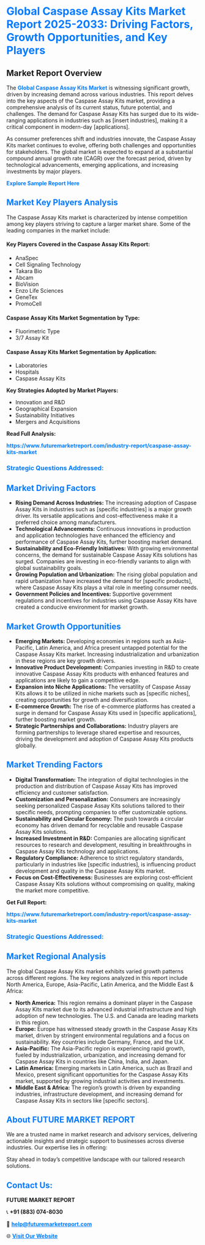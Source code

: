 <h1 style="color: #007BFF;">Global Caspase Assay Kits Market Report 2025-2033: Driving Factors, Growth Opportunities, and Key Players</h1>

<section id="overview">
<h2>Market Report Overview</h2>
<p>The <a href="https://www.futuremarketreport.com/industry-report/caspase-assay-kits-market" style="color: #007BFF; text-decoration: none;"><strong>Global Caspase Assay Kits Market</strong></a> is witnessing significant growth, driven by increasing demand across various industries. This report delves into the key aspects of the Caspase Assay Kits market, providing a comprehensive analysis of its current status, future potential, and challenges. The demand for Caspase Assay Kits has surged due to its wide-ranging applications in industries such as [insert industries], making it a critical component in modern-day [applications].</p>
<p>As consumer preferences shift and industries innovate, the Caspase Assay Kits market continues to evolve, offering both challenges and opportunities for stakeholders. The global market is expected to expand at a substantial compound annual growth rate (CAGR) over the forecast period, driven by technological advancements, emerging applications, and increasing investments by major players.</p>
</section>

<section id="overview">
<p><a href="https://www.futuremarketreport.com/request-sample/reportId=127219" style="color: #007BFF; text-decoration: none;"><strong>Explore Sample Report Here</strong></a></p>
</section>

<section id="key-players">
<h2 style="color: #007BFF;">Market Key Players Analysis</h2>
<p>The Caspase Assay Kits market is characterized by intense competition among key players striving to capture a larger market share. Some of the leading companies in the market include:</p>
<h4>Key Players Covered in the Caspase Assay Kits Report:</h4>
<ul><li>AnaSpec</li><li>Cell Signaling Technology</li><li>Takara Bio</li><li>Abcam</li><li>BioVision</li><li>Enzo Life Sciences</li><li>GeneTex</li><li>PromoCell</li></ul>
<h4>Caspase Assay Kits Market Segmentation by Type:</h4>
<ul><li>Fluorimetric Type</li><li>3/7 Assay Kit</li></ul>

<h4>Caspase Assay Kits Market Segmentation by Application:</h4>
<ul><li>Laboratories</li><li>Hospitals</li><li>Caspase Assay Kits</li></ul>
<p><strong>Key Strategies Adopted by Market Players:</strong></p>
<ul>
<li>Innovation and R&D</li>
<li>Geographical Expansion</li>
<li>Sustainability Initiatives</li>
<li>Mergers and Acquisitions</li>
</ul>
</section>

<section>
<p><strong>Read Full Analysis: </strong></p><a href="https://www.futuremarketreport.com/industry-report/caspase-assay-kits-market" style="color: #007BFF; text-decoration: none;"><strong>https://www.futuremarketreport.com/industry-report/caspase-assay-kits-market</strong></a>
<h3 style="color: #007BFF;">Strategic Questions Addressed:</h3>
</section>

<section id="driving-factors">
<h2 style="color: #007BFF;">Market Driving Factors</h2>
<ul>
<li><strong>Rising Demand Across Industries:</strong> The increasing adoption of Caspase Assay Kits in industries such as [specific industries] is a major growth driver. Its versatile applications and cost-effectiveness make it a preferred choice among manufacturers.</li>
<li><strong>Technological Advancements:</strong> Continuous innovations in production and application technologies have enhanced the efficiency and performance of Caspase Assay Kits, further boosting market demand.</li>
<li><strong>Sustainability and Eco-Friendly Initiatives:</strong> With growing environmental concerns, the demand for sustainable Caspase Assay Kits solutions has surged. Companies are investing in eco-friendly variants to align with global sustainability goals.</li>
<li><strong>Growing Population and Urbanization:</strong> The rising global population and rapid urbanization have increased the demand for [specific products], where Caspase Assay Kits plays a vital role in meeting consumer needs.</li>
<li><strong>Government Policies and Incentives:</strong> Supportive government regulations and incentives for industries using Caspase Assay Kits have created a conducive environment for market growth.</li>
</ul>
</section>

<section id="growth-opportunities">
<h2 style="color: #007BFF;">Market Growth Opportunities</h2>
<ul>
<li><strong>Emerging Markets:</strong> Developing economies in regions such as Asia-Pacific, Latin America, and Africa present untapped potential for the Caspase Assay Kits market. Increasing industrialization and urbanization in these regions are key growth drivers.</li>
<li><strong>Innovative Product Development:</strong> Companies investing in R&D to create innovative Caspase Assay Kits products with enhanced features and applications are likely to gain a competitive edge.</li>
<li><strong>Expansion into Niche Applications:</strong> The versatility of Caspase Assay Kits allows it to be utilized in niche markets such as [specific niches], creating opportunities for growth and diversification.</li>
<li><strong>E-commerce Growth:</strong> The rise of e-commerce platforms has created a surge in demand for Caspase Assay Kits used in [specific applications], further boosting market growth.</li>
<li><strong>Strategic Partnerships and Collaborations:</strong> Industry players are forming partnerships to leverage shared expertise and resources, driving the development and adoption of Caspase Assay Kits products globally.</li>
</ul>
</section>

<section id="trending-factors">
<h2 style="color: #007BFF;">Market Trending Factors</h2>
<ul>
<li><strong>Digital Transformation:</strong> The integration of digital technologies in the production and distribution of Caspase Assay Kits has improved efficiency and customer satisfaction.</li>
<li><strong>Customization and Personalization:</strong> Consumers are increasingly seeking personalized Caspase Assay Kits solutions tailored to their specific needs, prompting companies to offer customizable options.</li>
<li><strong>Sustainability and Circular Economy:</strong> The push towards a circular economy has driven demand for recyclable and reusable Caspase Assay Kits solutions.</li>
<li><strong>Increased Investment in R&D:</strong> Companies are allocating significant resources to research and development, resulting in breakthroughs in Caspase Assay Kits technology and applications.</li>
<li><strong>Regulatory Compliance:</strong> Adherence to strict regulatory standards, particularly in industries like [specific industries], is influencing product development and quality in the Caspase Assay Kits market.</li>
<li><strong>Focus on Cost-Effectiveness:</strong> Businesses are exploring cost-efficient Caspase Assay Kits solutions without compromising on quality, making the market more competitive.</li>
</ul>
</section>

<section>
<p><strong>Get Full Report: </strong></p><a href="https://www.futuremarketreport.com/industry-report/caspase-assay-kits-market" style="color: #007BFF; text-decoration: none;"><strong>https://www.futuremarketreport.com/industry-report/caspase-assay-kits-market</strong></a>
<h3 style="color: #007BFF;">Strategic Questions Addressed:</h3>
</section>


<section id="regional-analysis">
<h2 style="color: #007BFF;">Market Regional Analysis</h2>
<p>The global Caspase Assay Kits market exhibits varied growth patterns across different regions. The key regions analyzed in this report include North America, Europe, Asia-Pacific, Latin America, and the Middle East & Africa:</p>
<ul>
<li><strong>North America:</strong> This region remains a dominant player in the Caspase Assay Kits market due to its advanced industrial infrastructure and high adoption of new technologies. The U.S. and Canada are leading markets in this region.</li>
<li><strong>Europe:</strong> Europe has witnessed steady growth in the Caspase Assay Kits market, driven by stringent environmental regulations and a focus on sustainability. Key countries include Germany, France, and the U.K.</li>
<li><strong>Asia-Pacific:</strong> The Asia-Pacific region is experiencing rapid growth, fueled by industrialization, urbanization, and increasing demand for Caspase Assay Kits in countries like China, India, and Japan.</li>
<li><strong>Latin America:</strong> Emerging markets in Latin America, such as Brazil and Mexico, present significant opportunities for the Caspase Assay Kits market, supported by growing industrial activities and investments.</li>
<li><strong>Middle East & Africa:</strong> The region’s growth is driven by expanding industries, infrastructure development, and increasing demand for Caspase Assay Kits in sectors like [specific sectors].</li>
</ul>
</section>

<footer>
<h2 style="color: #007BFF;">About FUTURE MARKET REPORT</h2>
<p>We are a trusted name in market research and advisory services, delivering actionable insights and strategic support to businesses across diverse industries. Our expertise lies in offering:</p>

<p>Stay ahead in today’s competitive landscape with our tailored research solutions.</p>

<h2 style="color: #007BFF;">Contact Us:</h2>
<p><strong>FUTURE MARKET REPORT</strong></p>
<p>📞 <strong>+91 (883) 074-8030</strong></p>
<p>📧 <strong><a href="mailto:help@futuremarketreport.com" style="color: #007BFF;">help@futuremarketreport.com</a></strong></p>
<p>🌐 <strong><a href="https://www.futuremarketreport.com/" style="color: #007BFF;">Visit Our Website</a></strong></p>
</footer>